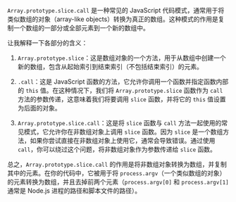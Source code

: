 `Array.prototype.slice.call` 是一种常见的 JavaScript 代码模式，通常用于将类似数组的对象（array-like objects）转换为真正的数组。这种模式的作用是复制一个数组的一部分或全部元素到一个新的数组中。

让我解释一下各部分的含义：

1. `Array.prototype.slice`：这是数组对象的一个方法，用于从数组中创建一个新的数组，包含从起始索引到结束索引（不包括结束索引）的元素。

2. `.call`：这是 JavaScript 函数的方法，它允许你调用一个函数并指定函数内部的 `this` 值。在这种情况下，我们将 `Array.prototype.slice` 函数作为 `call` 方法的参数传递，这意味着我们将要调用 `slice` 函数，并将它的 `this` 值设置为后面的对象。

3. `Array.prototype.slice.call`：这是将 `slice` 函数与 `call` 方法一起使用的常见模式，它允许你在非数组对象上调用 `slice` 函数。因为 `slice` 是一个数组方法，如果你尝试直接在非数组对象上使用它，通常会导致错误。通过使用 `call`，你可以绕过这个问题，将非数组对象作为参数传递给 `slice` 函数。

总之，`Array.prototype.slice.call` 的作用是将非数组对象转换为数组，并复制其中的元素。在你的代码中，它被用于将 `process.argv`（一个类似数组的对象）的元素转换为数组，并且去掉前两个元素（`process.argv[0]` 和 `process.argv[1]` 通常是 Node.js 进程的路径和脚本文件的路径）。